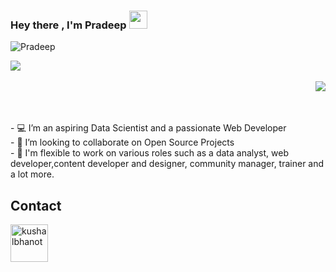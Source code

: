 ### Hey there , I'm Pradeep <img src="https://github.com/sciencepal/sciencepal/blob/master/assets/Hi.gif" width="29px">

<p align="left"> <img src="https://komarev.com/ghpvc/?username=pradyneel" alt="Pradeep" /> </p>




<a href="https://github.com/pradyneel/github-readme-stats">
<img src= "https://github-readme-stats.vercel.app/api?username=pradyneel&theme=tokyonight&show_icons=true" />
</a>
<br/>
<br/>

<a href="https://github.com/sowjanya-105/github-readme-stats">
<img align="right" src= "https://github-readme-stats.vercel.app/api/top-langs/?username=sowjanya-105&layout=compact)](https://github.com/anuraghazra/github-readme-stats" />
  </a>
  <br/><br/><br/>
  

<p align="left"> - 💻 I’m an aspiring Data Scientist and a passionate Web Developer <br>
- 👀 I’m looking to collaborate on Open Source Projects<br>
- 💬 I'm flexible to work on various roles such as a data analyst, web developer,content developer and designer, community manager, trainer and a lot more. <br>




## Contact


<p align="left">
  <a href="https://www.linkedin.com/in/pradeep-n-0703a2191/" target="_blank"><img align="center" src="https://cdn.jsdelivr.net/npm/simple-icons@3.0.1/icons/linkedin.svg" alt="kushalbhanot" height="60" width="60" /></a> &nbsp;&nbsp;
</p>




<!--
**pradyneel/pradyneel** is a ✨ _special_ ✨ repository because its `README.md` (this file) appears on your GitHub profile.

Here are some ideas to get you started:

- 🔭 I’m currently working on ...
- 🌱 I’m currently learning ...
- 👯 I’m looking to collaborate on ...
- 🤔 I’m looking for help with ...
- 💬 Ask me about ...
- 📫 How to reach me: ...
- 😄 Pronouns: ...
- ⚡ Fun fact: ...
-->
